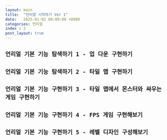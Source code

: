 ```yaml
---
layout: main
title:  "언리얼 시작하기 Ver 1"
date:   2025-01-02 00:00:00 +0900
categories: 언리얼
index : 2
post_layout: true
---
```


## `언리얼 기본 기능 탐색하기 1 - 업 다운 구현하기`


## `언리얼 기본 기능 탐색하기 2 - 타일 맵 구현하기`


## `언리얼 기본 기능 구현하기 3 - 타일 맵에서 몬스터와 싸우는 게임 구현하기`


## `언리얼 기본 기능 구현하기 4 - FPS 게임 구현해보기`


## `언리얼 기본 기능 구현하기 5 - 레벨 디자인 구성해보기`


